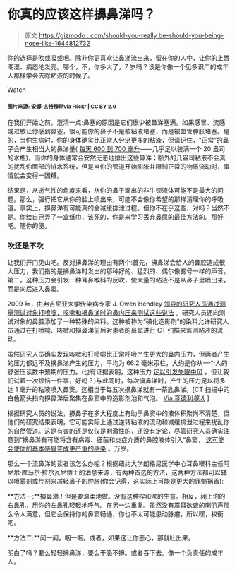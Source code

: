 # 你真的应该这样擤鼻涕吗？

> 原文:[https://gizmodo . com/should-you-really be-should-you-being-nose-like-1644812732](https://gizmodo.com/should-you-really-be-blowing-your-nose-like-that-1644812732)

你的选择是吹或吸或咽。除非你更喜欢让鼻涕流出来，留在你的人中，让你的上唇潮湿、病态地发亮。哪个，不，你多大了，7 岁吗？该是你像一个见多识广的成年人那样学会去除粘液的时候了。

Watch

#### <small>图片来源:</small> [<small>安娜·古特穆斯</small>](https://flic.kr/p/7PkEXg)<small>via Flickr | CC BY 2.0</small>

在我们开始之前，澄清一点:鼻塞的原因是它们很少被鼻涕塞满。如果感冒、流感或过敏让你感到鼻塞，很可能你的鼻子不是被粘液堵塞，而是被血管肿胀堵塞。是的，当你生病时，你的身体确实比正常人分泌更多的粘液，但请记住，“正常”的鼻子会产生相当大的鼻涕量( [每天 600 到 700 毫升](https://gizmodo.com/boogers-myths-and-facts-1456033776)——几乎足以装满一个 20 盎司的水瓶)，而你的身体通常会安然无恙地排出这些鼻涕；额外的几盎司粘液不会真的扰乱你面部的排水系统，但是当你的管道开始膨胀并限制正常的物质流动时，事情就会变得一团糟。

结果是，从透气性的角度来看，从你的鼻子漏出的非牛顿流体可能不是最大的问题。那么，强行把它从你的脸上喷出来，可能不会像你希望的那样清理你的呼吸道。事实上，擤鼻涕有可能真的会减缓排泄过程。但你不在乎这些，对吗？当然不是。你给自己弄了一盒纸巾，该死的，你是来学习丢弃鼻屎的最佳方法的。那好吧。随你的便。

### 吹还是不吹

让我们开门见山吧。反对擤鼻涕的理由有两个:首先，擤鼻涕会给人的鼻腔造成很大压力，我们指的是擤鼻涕时发出的那种好的、猛烈的、偶尔像雾号一样的声音。第二，这种压力会引发一种耳鼻喉科的反吹，使大量的粘液不是从鼻子里喷出来，而是向后进入鼻窦。

2009 年，由弗吉尼亚大学传染病专家 J. Owen Hendley [领导的研究人员通过测量测试对象打喷嚏、咳嗽和擤鼻涕时的鼻内压来测试这些说法](http://cid.oxfordjournals.org/content/30/2/387.full) 。研究人员还向测试对象的鼻腔添加了一种特殊的染料。这种被称为“碘化造影剂”的染料允许研究人员通过在打喷嚏、咳嗽和擤鼻涕前后对患者的鼻窦进行 CT 扫描来监测粘液的流动。

虽然研究人员确实发现咳嗽和打喷嚏比正常呼吸产生更大的鼻内压力，但两者产生的压力都远不及擤鼻涕产生的压力，平均为 66.2 毫米汞柱，大约是你从一个人的舒张压读数中预期的压力。(也有证据表明，这种压力 [足以引发失眠中风](http://stroke.ahajournals.org/content/early/2011/05/05/STROKEAHA.110.606558.abstract?maxtoshow=&hits=10&RESULTFORMAT=1&author1=vlak&andorexacttitle=and&andorexacttitleabs=and&andorexactfulltext=and&searchid=1&FIRSTINDEX=0&sortspec=relevance&resourcetype=HWCIT) ，但让我们试着一次烦恼一件事，好吗？)与此同时，每次擤鼻涕时，产生的压力足以将多达 1 毫升的粘液喷入鼻窦。这相当于每五次擤鼻涕就有一茶匙鼻涕。[CT 扫描中的白色箭头指向擤鼻涕后聚集在鼻窦中的造影剂池和气泡。 [Via 亨德利*等人*](http://cid.oxfordjournals.org/content/30/2/387/F3.expansion.html) ]

根据研究人员的说法，擤鼻子在多大程度上有助于鼻窦中的液体积聚尚不清楚，但他们的研究结果表明，它可能实际上通过逆转粘液的流动和减缓排泄过程来扰乱你的自然管道。这是有害的还是仅仅是刺激性的，还没有定论，尽管研究人员确实注意到“擤鼻涕有可能将含有病毒、细菌和炎症介质的鼻腔液体引入”鼻窦， [这可能会使你的基本感冒变成更严重的感染](http://jid.oxfordjournals.org/content/161/1/120.abstract?ijkey=bde208925fded0c3e95f58e40f956b43cb7a104e&keytype2=tf_ipsecsha) 。万岁。

那么一个流鼻涕的读者该怎么办呢？根据纽约大学朗格尼医学中心耳鼻喉科主任阿尼尔·库马尔·拉尔瓦尼博士的消息来源，有两种首选的方法，这两种方法都可以辅以喷雾剂或片剂来减轻鼻子的肿胀(你会记得，这实际上可能是更大的罪魁祸首):

**方法一:**擤鼻涕！但是要温柔地做。没有这种捏和吹的生意。相反，闭上你的右鼻孔，用你的左鼻孔轻轻地呼气。在另一边重复。虽然没有震耳欲聋的喇叭声那么令人满意，但它会保持你的鼻窦畅通，你也不太可能患动脉瘤，所以嘿，权衡吧。

**方法二:**闻一闻，咽一咽。或者，如果这让你恶心，那就吐出来。

明白了吗？要么轻轻擤鼻涕，要么干脆不擤。或者吞下去。像一个负责任的成年人。